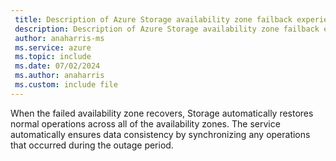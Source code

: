 ```yaml
---
 title: Description of Azure Storage availability zone failback experience
 description: Description of Azure Storage availability zone failback experience
 author: anaharris-ms
 ms.service: azure
 ms.topic: include
 ms.date: 07/02/2024
 ms.author: anaharris
 ms.custom: include file
---
```


When the failed availability zone recovers, Storage automatically restores normal operations across all of the availability zones. The service automatically ensures data consistency by synchronizing any operations that occurred during the outage period.
